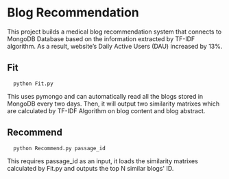 # Blog Recommendation
This project builds a medical blog recommendation system that connects to MongoDB Database based on the information extracted by TF-IDF algorithm. As a result, website’s Daily Active Users (DAU) increased by 13%. 
## Fit
```
  python Fit.py
```
This uses pymongo and can automatically read all the blogs stored in MongoDB every two days. Then, it will output two similarity matrixes which are calculated by TF-IDF Algorithm on blog content and blog abstract. 
## Recommend
```
  python Recommend.py passage_id
```
This requires passage_id as an input, it loads the similarity matrixes calculated by Fit.py and outputs the top N similar blogs' ID.
